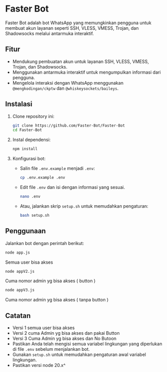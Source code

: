 # Faster Bot

Faster Bot adalah bot WhatsApp yang memungkinkan pengguna untuk membuat akun layanan seperti SSH, VLESS, VMESS, Trojan, dan Shadowsocks melalui antarmuka interaktif.

## Fitur

- Mendukung pembuatan akun untuk layanan SSH, VLESS, VMESS, Trojan, dan Shadowsocks.
- Menggunakan antarmuka interaktif untuk mengumpulkan informasi dari pengguna.
- Mengelola interaksi dengan WhatsApp menggunakan `@mengkodingan/ckptw` dan `@whiskeysockets/baileys`.

## Instalasi

1. Clone repository ini:

   ```bash
   git clone https://github.com/Faster-Bot/Faster-Bot
   cd Faster-Bot
   ```

2. Instal dependensi:

   ```bash
   npm install
   ```

3. Konfigurasi bot:

   - Salin file `.env.example` menjadi `.env`:

     ```bash
     cp .env.example .env
     ```

   - Edit file `.env` dan isi dengan informasi yang sesuai.
     ```bash
     nano .env
     ```

   - Atau, jalankan skrip `setup.sh` untuk memudahkan pengaturan:

     ```bash
     bash setup.sh
     ```

## Penggunaan

Jalankan bot dengan perintah berikut:


```bash
node app.js
```
Semua user bisa akses
```bash
node appV2.js
```
Cuma nomor admin yg bisa akses ( button )
```bash
node appV3.js
```
Cuma nomor admin yg bisa akses ( tanpa button )

## Catatan

- Versi 1 semua user bisa akses
- Versi 2 cuma Admin yg bisa akses dan pakai Button
- Versi 3 Cuma Admin yg bisa akses dan No Butoon
- Pastikan Anda telah mengisi semua variabel lingkungan yang diperlukan di file `.env` sebelum menjalankan bot.
- Gunakan `setup.sh` untuk memudahkan pengaturan awal variabel lingkungan.
- Pastikan versi node 20.x^
